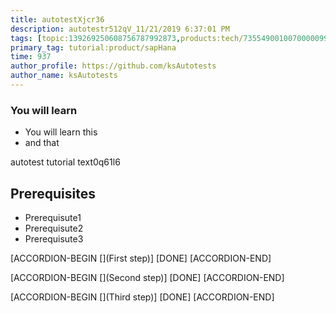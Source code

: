 ```yaml
---
title: autotestXjcr36
description: autotestr512qV_11/21/2019 6:37:01 PM
tags: [topic:139269250608756787992873,products:tech/73554900100700000996,tutorial:experience/advanced]
primary_tag: tutorial:product/sapHana
time: 937
author_profile: https://github.com/ksAutotests
author_name: ksAutotests
---
```

### You will learn
- You will learn this
- and that

autotest tutorial text0q61l6

## Prerequisites
- Prerequisute1
- Prerequisute2
- Prerequisute3

[ACCORDION-BEGIN [](First step)]
[DONE]
[ACCORDION-END]

[ACCORDION-BEGIN [](Second step)]
[DONE]
[ACCORDION-END]

[ACCORDION-BEGIN [](Third step)]
[DONE]
[ACCORDION-END]


